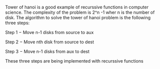 Tower of hanoi is a good example of recurssive functions in computer science. 
The complexity of the problem is 2^n -1 wher n is the number of disk.
The algorithm to solve the tower of hanoi problem is the following three steps:

Step 1 − Move n-1 disks from source to aux

Step 2 − Move nth disk from source to dest

Step 3 − Move n-1 disks from aux to dest

These three steps are being implemented with recurssive functions